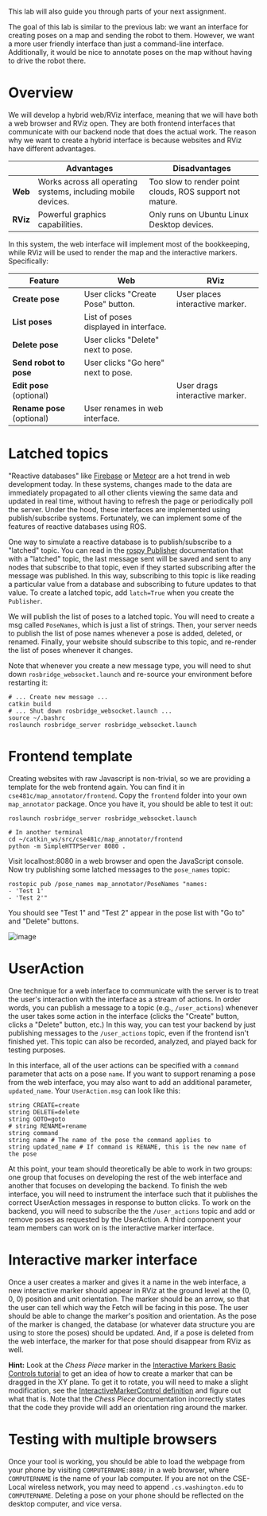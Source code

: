 This lab will also guide you through parts of your next assignment.

The goal of this lab is similar to the previous lab: we want an interface for creating poses on a map and sending the robot to them.
However, we want a more user friendly interface than just a command-line interface.
Additionally, it would be nice to annotate poses on the map without having to drive the robot there.

# Overview
We will develop a hybrid web/RViz interface, meaning that we will have both a web browser and RViz open.
They are both frontend interfaces that communicate with our backend node that does the actual work.
The reason why we want to create a hybrid interface is because websites and RViz have different advantages.

| | **Advantages** | **Disadvantages** |
| --- | --- | --- |
| **Web** | Works across all operating systems, including mobile devices. | Too slow to render point clouds, ROS support not mature. |
| **RViz** | Powerful graphics capabilities. | Only runs on Ubuntu Linux Desktop devices. |

In this system, the web interface will implement most of the bookkeeping, while RViz will be used to render the map and the interactive markers.
Specifically:

| **Feature** | **Web** | **RViz** |
| --- | --- | --- |
| **Create pose** | User clicks "Create Pose" button. | User places interactive marker. |
| **List poses** | List of poses displayed in interface. | |
| **Delete pose** | User clicks "Delete" next to pose. | |
| **Send robot to pose** | User clicks "Go here" next to pose. | |
| **Edit pose** (optional) | | User drags interactive marker. |
| **Rename pose** (optional) | User renames in web interface. | |

# Latched topics
"Reactive databases" like [Firebase](https://firebase.google.com/docs/database/) or [Meteor](https://www.meteor.com/) are a hot trend in web development today.
In these systems, changes made to the data are immediately propagated to all other clients viewing the same data and updated in real time, without having to refresh the page or periodically poll the server.
Under the hood, these interfaces are implemented using publish/subscribe systems.
Fortunately, we can implement some of the features of reactive databases using ROS.

One way to simulate a reactive database is to publish/subscribe to a "latched" topic.
You can read in the [rospy Publisher](http://wiki.ros.org/rospy/Overview/Publishers%20and%20Subscribers) documentation that with a "latched" topic, the last message sent will be saved and sent to any nodes that subscribe to that topic, even if they started subscribing after the message was published.
In this way, subscribing to this topic is like reading a particular value from a database and subscribing to future updates to that value.
To create a latched topic, add `latch=True` when you create the `Publisher`.

We will publish the list of poses to a latched topic.
You will need to create a msg called `PoseNames`, which is just a list of strings.
Then, your server needs to publish the list of pose names whenever a pose is added, deleted, or renamed.
Finally, your website should subscribe to this topic, and re-render the list of poses whenever it changes.

Note that whenever you create a new message type, you will need to shut down `rosbridge_websocket.launch` and re-source your environment before restarting it:
```
# ... Create new message ...
catkin build
# ... Shut down rosbridge_websocket.launch ...
source ~/.bashrc
roslaunch rosbridge_server rosbridge_websocket.launch
```

# Frontend template
Creating websites with raw Javascript is non-trivial, so we are providing a template for the web frontend again.
You can find it in `cse481c/map_annotator/frontend`.
Copy the `frontend` folder into your own `map_annotator` package.
Once you have it, you should be able to test it out:
```
roslaunch rosbridge_server rosbridge_websocket.launch

# In another terminal
cd ~/catkin_ws/src/cse481c/map_annotator/frontend
python -m SimpleHTTPServer 8080 .
```

Visit localhost:8080 in a web browser and open the JavaScript console.
Now try publishing some latched messages to the `pose_names` topic:
```
rostopic pub /pose_names map_annotator/PoseNames "names:
- 'Test 1'
- 'Test 2'"
```
You should see "Test 1" and "Test 2" appear in the pose list with "Go to" and "Delete" buttons.

![image](https://cloud.githubusercontent.com/assets/1175286/25216800/21d53aee-2559-11e7-8c9c-de15cce503b3.png)

# UserAction
One technique for a web interface to communicate with the server is to treat the user's interaction with the interface as a stream of actions.
In order words, you can publish a message to a topic (e.g., `/user_actions`) whenever the user takes some action in the interface (clicks the "Create" button, clicks a "Delete" button, etc.)
In this way, you can test your backend by just publishing messages to the `/user_actions` topic, even if the frontend isn't finished yet.
This topic can also be recorded, analyzed, and played back for testing purposes.

In this interface, all of the user actions can be specified with a `command` parameter that acts on a pose `name`.
If you want to support renaming a pose from the web interface, you may also want to add an additional parameter, `updated_name`.
Your `UserAction.msg` can look like this:

```
string CREATE=create
string DELETE=delete
string GOTO=goto
# string RENAME=rename
string command
string name # The name of the pose the command applies to
string updated_name # If command is RENAME, this is the new name of the pose
```

At this point, your team should theoretically be able to work in two groups: one group that focuses on developing the rest of the web interface and another that focuses on developing the backend.
To finish the web interface, you will need to instrument the interface such that it publishes the correct UserAction messages in response to button clicks.
To work on the backend, you will need to subscribe the the `/user_actions` topic and add or remove poses as requested by the UserAction.
A third component your team members can work on is the interactive marker interface.

# Interactive marker interface
Once a user creates a marker and gives it a name in the web interface, a new interactive marker should appear in RViz at the ground level at the (0, 0, 0) position and unit orientation.
The marker should be an arrow, so that the user can tell which way the Fetch will be facing in this pose.
The user should be able to change the marker's position and orientation.
As the pose of the marker is changed, the database (or whatever data structure you are using to store the poses) should be updated.
And, if a pose is deleted from the web interface, the marker for that pose should disappear from RViz as well.

**Hint:**
Look at the *Chess Piece* marker in the [Interactive Markers Basic Controls tutorial](http://wiki.ros.org/rviz/Tutorials/Interactive%20Markers%3A%20Basic%20Controls) to get an idea of how to create a marker that can be dragged in the XY plane.
To get it to rotate, you will need to make a slight modification, see the [InteractiveMarkerControl definition](http://docs.ros.org/indigo/api/visualization_msgs/html/msg/InteractiveMarkerControl.html) and figure out what that is.
Note that the *Chess Piece* documentation incorrectly states that the code they provide will add an orientation ring around the marker.

# Testing with multiple browsers
Once your tool is working, you should be able to load the webpage from your phone by visiting `COMPUTERNAME:8080/` in a web browser, where `COMPUTERNAME` is the name of your lab computer.
If you are not on the CSE-Local wireless network, you may need to append `.cs.washington.edu` to `COMPUTERNAME`.
Deleting a pose on your phone should be reflected on the desktop computer, and vice versa.